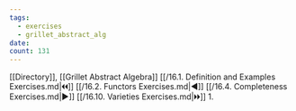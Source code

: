 ```yaml
---
tags:
  - exercises
  - grillet_abstract_alg
date:
count: 131
---
```

[[Directory]], [[Grillet Abstract Algebra]]
[[/16.1. Definition and Examples Exercises.md|🞀🞀]] [[/16.2. Functors Exercises.md|◀]] [[/16.4. Completeness Exercises.md|▶]] [[/16.10. Varieties Exercises.md|🞂🞂]]
1. 